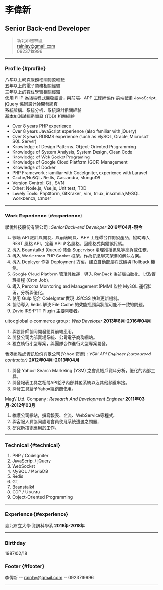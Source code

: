 # 李偉新
## Senior Back-end Developer

> 新北市樹林區  
> [rainlay@gmail.com](rainlay@gmail.com)  
> 0923719996  

------

### Profile {#profile}

八年以上網頁服務相關開發經驗  
五年以上的電子商務相關經驗  
三年以上的數位學習相關經驗  
使用 PHP 為後端程式開發語言，與前端、APP 工程師協作
前端使用 JavaScript, jQuery 協同設計師開發網頁  
系統架構、系統分析、系統設計相關經驗  
基本的測試驅動開發 (TDD) 相關經驗

* Over 8 years PHP experience
* Over 8 years JavaScript experience (also familiar with jQuery)
* Over 8 years RDBMS experience (such as MySQL, Oracle, Microsoft SQL Server)
* Knowledge of Design Patterns. Object-Oriented Programming
* Knowledge of System Analysis, System Design, Clean Code
* Knowledge of Web Socket Programing  
* Knowledge of Google Cloud Platform (GCP) Management  
* Knowledge of Docker  
* PHP Framework : familiar with CodeIgniter, experience with Laravel
* Cache/NoSQL: Redis, Cassandra, MongoDB
* Version Control: Git , SVN
* Other: Node.js, Vue.js, Unit test, TDD
* Lovely Tools: PhpStorm, GitKraken, vim, tmux, insomnia,MySQL Workbench, Cmder

------

### Work Experience {#experience}

學悅科技股份有限公司
: *Senior Back-end Developer*
  __2016年04月-現今__  
  1. 後端 API 設計與開發，與前端網頁、APP 工程師合作開發產品，協助導入 REST 風格
  API，定義 API 命名風格，回應格式與錯誤代碼。  
  2. 導入 Beanstalkd (Queue) 結合 Supervisor 處理推播訊息等高負載任務。  
  3. 導入 Workerman PHP Socket 框架，作為訊息聊天架構的解決方案。  
  4. 導入 Deployer 作為 Deployment 方案，建立自動部屬程式碼與 Rollback 機制。  
  5. Google Cloud Platform 管理與維運，導入 RunDeck 使部屬自動化，以及管理排程 (Cron Job)。  
  6. 導入 Percona Monitoring and Management (PMM) 監控 MySQL 運行狀況，分析與優化。  
  7. 使用 Gulp 配合 CodeIgnter 實現 JS/CSS 快取更新機制。  
  8. 協助導入 Redis 解決 File Cache 的效能瓶頸與狀態可能不一致的問題。  
  9. Zuvio IRS-PTT Plugin 主要開發者。  

uitox global e-commerce group
: *Web Developer*
  __2013年6月-2016年04月__  
  1. 與設計師協同開發網頁前端應用。  
  2. 開發公司內部賣場系統、公司電子商務網站。  
  3. 獨立執行小型專案，與團隊合作進行大型專案開發。  

香港商雅虎資訊股份有限公司(Yahoo!奇摩)
: *YSM API Engineer (outsourced contractor)*
  __2012年04月-2013年04月__  
  1. 開發  Yahoo!  Search  Marketing  (YSM)  之會員帳戶資料分析，優化的內部工具。  
  2. 開發報表工具之相關API給予內部其他系統以及其他頻道串接。  
  3. 開發工具給予Yahoo經銷商使用。

MagV Ltd. Company
: *Research And Development Engineer*
  __2011年03月-2012年03月__  
  1. 維護公司網站，撰寫報表、金流、WebService等程式。  
  2. 與客服人員協同處理會員使用系統遭遇之問題。  
  3. 研究新技術應用於工作。

-------

### Technical {#technical}

1. PHP / CodeIgniter
1. JavaScript / jQuery
1. WebSocket
1. MySQL / MariaDB
1. Redis
1. Git
1. Beanstalkd
1. GCP / Ubuntu
1. Object-Oriented Programming

------

### Experience {#experience}

臺北市立大學 資訊科學系
	__2016年-2018年__

------

### Birthday

1987/02/18

### Footer {#footer}

李偉新 -- [rainlay@gmail.com](rainlay@gmail.com) -- 0923719996

------
